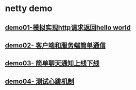 # netty demo

## [demo01-模拟实现http请求返回hello world](/doc/firstDemo.md)
## [demo02- 客户端和服务端简单通信](/doc/secondDemo.md)
## [demo03- 简单聊天通知上线下线](/doc/thirdDemo.md)
## [demo04- 测试心跳机制](/doc/forthDemo.md)
